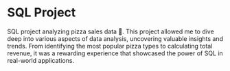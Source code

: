 # SQL Project

SQL project analyzing pizza sales data 🍕. This project allowed me to dive deep into various aspects of data analysis, uncovering valuable insights and trends. From identifying the most popular pizza types to calculating total revenue, it was a rewarding experience that showcased the power of SQL in real-world applications.
